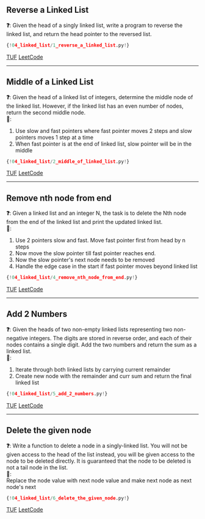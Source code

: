 ## Reverse a Linked List

**❓**: Given the head of a singly linked list, write a program to reverse the linked list, and return the head pointer to the reversed list.<br>

```py
{!04_linked_list/1_reverse_a_linked_list.py!}
```

[TUF](https://takeuforward.org/data-structure/reverse-a-linked-list/) [LeetCode](https://leetcode.com/problems/reverse-linked-list/)<br>

---

## Middle of a Linked List

**❓**: Given the head of a linked list of integers, determine the middle node of the linked list. However, if the linked list has an even number of nodes, return the second middle node.<br>
**🧠**:<br>
1. Use slow and fast pointers where fast pointer moves 2 steps and slow pointers moves 1 step at a time<br>
2. When fast pointer is at the end of linked list, slow pointer will be in the middle<br>

```py
{!04_linked_list/2_middle_of_linked_list.py!}
```

[TUF](https://takeuforward.org/data-structure/find-middle-element-in-a-linked-list/) [LeetCode](https://leetcode.com/problems/middle-of-the-linked-list/description/)<br>

---

## Remove nth node from end

**❓**: Given a linked list and an integer N, the task is to delete the Nth node from the end of the linked list and print the updated linked list.<br>
**🧠**:<br>
1. Use 2 pointers slow and fast. Move fast pointer first from head by n steps<br>
2. Now move the slow pointer till fast pointer reaches end.<br>
3. Now the slow pointer's next node needs to be removed<br>
4. Handle the edge case in the start if fast pointer moves beyond linked list<br>

```py
{!04_linked_list/4_remove_nth_node_from_end.py!}
```

[TUF](https://takeuforward.org/data-structure/remove-n-th-node-from-the-end-of-a-linked-list/) [LeetCode](https://leetcode.com/problems/remove-nth-node-from-end-of-list/)<br>

---

## Add 2 Numbers

**❓**: Given the heads of two non-empty linked lists representing two non-negative integers. The digits are stored in reverse order, and each of their nodes contains a single digit. Add the two numbers and return the sum as a linked list.<br>
**🧠**:<br>
1. Iterate through both linked lists by carrying current remainder<br>
2. Create new node with the remainder and curr sum and return the final linked list<br>

```py
{!04_linked_list/5_add_2_numbers.py!}
```

[TUF](https://takeuforward.org/data-structure/add-two-numbers-represented-as-linked-lists/) [LeetCode](https://leetcode.com/problems/add-two-numbers/)<br>

---

## Delete the given node

**❓**: Write a function to delete a node in a singly-linked list. You will not be given access to the head of the list instead, you will be given access to the node to be deleted directly. It is guaranteed that the node to be deleted is not a tail node in the list.<br>
**🧠**:<br>
Replace the node value with next node value and make next node as next node's next<br>

```py
{!04_linked_list/6_delete_the_given_node.py!}
```

[TUF](https://takeuforward.org/data-structure/delete-given-node-in-a-linked-list-o1-approach/) [LeetCode](https://leetcode.com/problems/delete-node-in-a-linked-list/)<br>